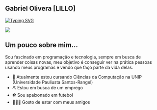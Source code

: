 ## Gabriel Olivera [LILLO]

[![Typing SVG](https://readme-typing-svg.herokuapp.com?font=Fira+Code&weight=600&size=30&pause=1000&color=000000&background=FFFFFF&center=true&vCenter=true&repeat=false&width=435&lines=Ol%C3%A1!+%F0%9F%91%8B;Desenvolvedor+Full-Stack)](https://git.io/typing-svg)

[![](https://img.shields.io/badge/LINKEDIN-blue?style=for-the-badge)](https://www.linkedin.com/in/gabriellogandev)

## Um pouco sobre mim...
Sou fascinado em programação e tecnologia, sempre em busca de aprender coisas novas, meu objetivo é conseguir ver na prática pessoas usando meus programas e vendo que faço parte da vida delas.

- 📘 Atualmente estou cursando Ciências da Computação na UNIP (Universidade Pauliusta Santos-Rangel)
- ⛏️ Estou em busca de um emprego
- ⚽ Sou apaixonado em futebol
- 👨‍👦‍👦 Gosto de estar com meus amigos
